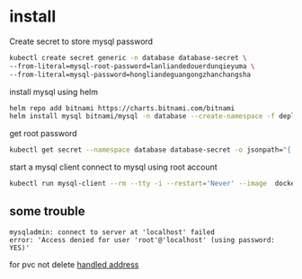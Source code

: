 # install 
Create secret to store mysql password
```bash
kubectl create secret generic -n database database-secret \
--from-literal=mysql-root-password=lanliandedouerdunqieyuma \
--from-literal=mysql-password=hongliandeguangongzhanchangsha
```

install mysql using helm
```bash
helm repo add bitnami https://charts.bitnami.com/bitnami
helm install mysql bitnami/mysql -n database --create-namespace -f deployment/mysql/mysql.yaml
```

get root password
```bash
kubectl get secret --namespace database database-secret -o jsonpath="{.data.mysql-root-password}" | base64 -d
```

start a mysql client connect to mysql using root account
```bash
kubectl run mysql-client --rm --tty -i --restart='Never' --image  docker.io/bitnami/mysql:8.0.31-debian-11-r30 --namespace database --env MYSQL_ROOT_PASSWORD=$MYSQL_ROOT_PASSWORD --command -- bash
```

## some trouble 
```text
mysqladmin: connect to server at 'localhost' failed
error: 'Access denied for user 'root'@'localhost' (using password: YES)'
```
for pvc not delete
[handled  address](https://github.com/bitnami/charts/issues/12132)